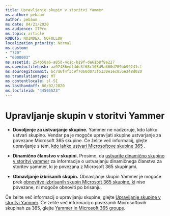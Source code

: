 ```yaml
---
title: Upravljanje skupin v storitvi Yammer
ms.author: pebaum
author: pebaum
ms.date: 04/21/2020
ms.audience: ITPro
ms.topic: article
ROBOTS: NOINDEX, NOFOLLOW
localization_priority: Normal
ms.custom:
- "720"
- "6000003"
ms.assetid: 254b58a6-a85d-4c1c-b19f-de61b8f9a227
ms.openlocfilehash: aa97486edfddc3f68c108d9a360d789bb99241cf
ms.sourcegitcommit: bc7d6f4f3c9f7060d073f5130e1ec856e248d020
ms.translationtype: MT
ms.contentlocale: sl-SI
ms.lasthandoff: 06/02/2020
ms.locfileid: "44505523"
---
```

# <a name="manage-groups-in-yammer"></a>Upravljanje skupin v storitvi Yammer

- **Dovoljenje za ustvarjanje skupine.** Yammer ne nadzoruje, kdo lahko ustvari skupino. Vendar pa je mogoče upravljati skupine ustvarjanje za povezane Microsoft 365 skupine. Če želite več informacij, glejte upravljanje s tem, [kdo lahko ustvari Microsoftove skupine 365](https://docs.microsoft.com/microsoft-365/admin/create-groups/manage-creation-of-groups) .

- **Dinamično članstvo v skupini.** Prosimo, da [ustvarite dinamično skupino v storitvi yammer](https://docs.microsoft.com/yammer/manage-yammer-groups/create-a-dynamic-group) za informacije o ustvarjanju dinamičnega članstva za storitev yammer, ki je povezana z Microsoft 365 skupinami.

- **Obnavljanje izbrisanih skupin.** Obnavljanje skupin Yammer je mogoče prek [obnovitve izbrisanih skupin Microsoft 365 skupine, ki](https://docs.microsoft.com/microsoft-365/admin/create-groups/restore-deleted-group) niso povezane, ni mogoče obnoviti po brisanju.

Če želite več informacij o upravljanju skupine, glejte [Upravljanje skupine v storitvi Yammer](https://support.office.com/article/Manage-a-group-in-Yammer-6e05c6d6-5548-4c88-89cd-e6757a514ef2). Če želite več informacij o povezanih Microsoftovih skupinah za 365, glejte [Yammer in Microsoft 365 groups](https://docs.microsoft.com/yammer/manage-yammer-groups/yammer-and-office-365-groups).
  